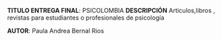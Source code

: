 **TITULO ENTREGA FINAL**: PSICOLOMBIA
**DESCRIPCIÓN**
Articulos,libros , revistas para estudiantes o profesionales de psicología 

**AUTOR**:
Paula Andrea Bernal Rios